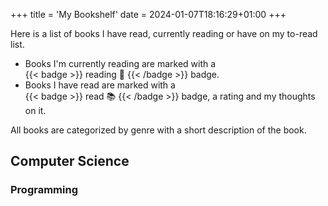 +++
title = 'My Bookshelf'
date = 2024-01-07T18:16:29+01:00
+++

Here is a list of books I have read, currently reading or have on my to-read list.
- Books I'm currently reading are marked with a <span style="display: inline-block;"> {{< badge >}} reading 📖 {{< /badge >}} </span> badge.
- Books I have read are marked with a <span style="display: inline-block;"> {{< badge >}} read 📚 {{< /badge >}} </span> badge, a rating and my thoughts on it.

All books are categorized by genre with a short description of the book.

## Computer Science
### Programming
